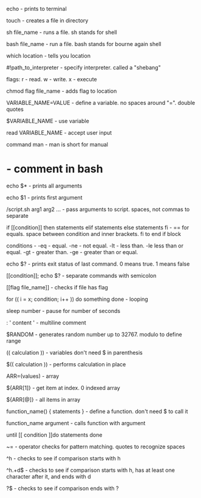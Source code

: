 echo - prints to terminal

touch - creates a file in directory

sh file_name - runs a file. sh stands for shell

bash file_name - run a file. bash stands for bourne again shell

which location - tells you location

#!path_to_interpreter - specify interpreter. called a "shebang"

flags: r - read. w - write. x - execute

chmod flag file_name - adds flag to location

VARIABLE_NAME=VALUE - define a variable. no spaces around "=". double quotes

$VARIABLE_NAME - use variable

read VARIABLE_NAME - accept user input

command man - man is short for manual

# - comment in bash

echo $\* - prints all arguments

echo $1 - prints first argument

/script.sh arg1 arg2 ... - pass arguments to script. spaces, not commas to
separate

if [[condition]] then statements elif statements else statements fi - == for
equals. space between condition and inner brackets. fi to end if block

conditions - -eq - equal. -ne - not equal. -lt - less than. -le less than or
equal. -gt - greater than. -ge - greater than or equal.

echo $? - prints exit status of last command. 0 means true. 1 means false

[[condition]]; echo $? - separate commands with semicolon

[[flag file_name]] - checks if file has flag

for (( i = x; condition; i++ )) do something done - looping

sleep number - pause for number of seconds

: ' content ' - multiline comment

$RANDOM - generates random number up to 32767. modulo to define range

(( calculation )) - variables don't need $ in parenthesis

$(( calculation )) - performs calculation in place

ARR=(values) - array

${ARR[1]} - get item at index. 0 indexed array

${ARR[@]} - all items in array

function_name() { statements } - define a function. don't need $ to call it

function_name argument - calls function with argument

until [[ condition ]]do statements done

~= - operator checks for pattern matching. quotes to recognize spaces

^h - checks to see if comparison starts with h

^h.+d$ - checks to see if comparison starts with h, has at least one character after it, and ends with d

\?$ - checks to see if comparison ends with ?